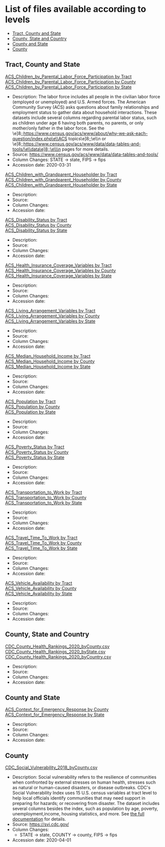 # List of files available according to levels

* [Tract, County and State](#tract-county-and-state)
* [County, State and Country](#county-state-and-country)
* [County and State](#county-and-state)
* [County](#county)


## Tract, County and State

[ACS_Children_by_Parental_Labor_Force_Participation by Tract](https://github.com/Big-Bio/COVID19byZip/tree/master/StaticData/tract_county_state/ACS_Children_by_Parental_Labor_Force_Participation_Variables_-_Centroids_byTract.csv)<br />
[ACS_Children_by_Parental_Labor_Force_Participation by County](https://github.com/Big-Bio/COVID19byZip/tree/master/StaticData/tract_county_state/ACS_Children_by_Parental_Labor_Force_Participation_Variables_-_Centroids_byCounty.csv)<br />
[ACS_Children_by_Parental_Labor_Force_Participation by State](https://github.com/Big-Bio/COVID19byZip/tree/master/StaticData/tract_county_state/ACS_Children_by_Parental_Labor_Force_Participation_Variables_-_Centroids_byState.csv)<br />
  * Description: The labor force includes all people in the civilian labor force (employed or unemployed) and U.S. Armed forces. The American Community Survey (ACS) asks questions about family relationships and employment status to gather data about household interactions. These datasets include several columns regarding parental labor status, such as children under age 6 having both parents, no parents, or only mother/only father in the labor force. See the \e]8;;https://www.census.gov/acs/www/about/why-we-ask-each-question/index.php\e\\ACS topics\e]8;;\e\\\n or \e]8;;https://www.census.gov/acs/www/data/data-tables-and-tools/\e\\data\e]8;;\e\\\n pages for more details.
  * Source: https://www.census.gov/acs/www/data/data-tables-and-tools/ 
  * Column Changes: STATE -> state, FIPS -> fips
  * Accession date: 2020-03-31

[ACS_Children_with_Grandparent_Householder by Tract](https://github.com/Big-Bio/COVID19byZip/tree/master/StaticData/tract_county_state/tract_county_state/ACS_Children_with_Grandparent_Householder_Variables_-_Centroids_byTract.csv)<br />
[ACS_Children_with_Grandparent_Householder by County](https://github.com/Big-Bio/COVID19byZip/tree/master/StaticData/tract_county_state/tract_county_state/ACS_Children_with_Grandparent_Householder_Variables_-_Centroids_byCounty.csv)<br />
[ACS_Children_with_Grandparent_Householder by State](https://github.com/Big-Bio/COVID19byZip/tree/master/StaticData/tract_county_state/tract_county_state/ACS_Children_with_Grandparent_Householder_Variables_-_Centroids_byState.csv)<br />
  * Description:
  * Source:
  * Column Changes:
  * Accession date:

[ACS_Disability_Status by Tract](https://github.com/Big-Bio/COVID19byZip/tree/master/StaticData/tract_county_state/tract_county_state/ACS_Disability_Status_Variables_Centroids_byTract.csv)<br />
[ACS_Disability_Status by County](https://github.com/Big-Bio/COVID19byZip/tree/master/StaticData/tract_county_state/tract_county_state/ACS_Disability_Status_Variables_Centroids_byCounty.csv)<br />
[ACS_Disability_Status by State](https://github.com/Big-Bio/COVID19byZip/tree/master/StaticData/tract_county_state/tract_county_state/ACS_Disability_Status_Variables_Centroids_byState.csv)<br />
  * Description:
  * Source:
  * Column Changes:
  * Accession date:

[ACS_Health_Insurance_Coverage_Variables by Tract](https://github.com/Big-Bio/COVID19byZip/tree/master/StaticData/tract_county_state/tract_county_state/ACS_Health_Insurance_Coverage_Variables_Centroids_byTract.csv)<br />
[ACS_Health_Insurance_Coverage_Variables by County](https://github.com/Big-Bio/COVID19byZip/tree/master/StaticData/tract_county_state/tract_county_state/ACS_Health_Insurance_Coverage_Variables_Centroids_byCounty.csv)<br />
[ACS_Health_Insurance_Coverage_Variables by State](https://github.com/Big-Bio/COVID19byZip/tree/master/StaticData/tract_county_state/tract_county_state/ACS_Health_Insurance_Coverage_Variables_Centroids_byState.csv)<br />
  * Description:
  * Source:
  * Column Changes:
  * Accession date:

[ACS_Living_Arrangement_Variables by Tract](https://github.com/Big-Bio/COVID19byZip/tree/master/StaticData/tract_county_state/tract_county_state/ACS_Living_Arrangement_Variables_Centroids_byTract.csv)<br />
[ACS_Living_Arrangement_Variables by County](https://github.com/Big-Bio/COVID19byZip/tree/master/StaticData/tract_county_state/tract_county_state/ACS_Living_Arrangement_Variables_Centroids_byCounty.csv)<br />
[ACS_Living_Arrangement_Variables by State](https://github.com/Big-Bio/COVID19byZip/tree/master/StaticData/tract_county_state/tract_county_state/ACS_Living_Arrangement_Variables_Centroids_byState.csv)<br />
  * Description:
  * Source:
  * Column Changes:
  * Accession date:

[ACS_Median_Household_Income by Tract](https://github.com/Big-Bio/COVID19byZip/tree/master/StaticData/tract_county_state/tract_county_state/ACS_Median_Household_Income_Variables_Centroids_byTract.csv)<br />
[ACS_Median_Household_Income by County](https://github.com/Big-Bio/COVID19byZip/tree/master/StaticData/tract_county_state/tract_county_state/ACS_Median_Household_Income_Variables_Centroids_byCounty.csv)<br />
[ACS_Median_Household_Income by State](https://github.com/Big-Bio/COVID19byZip/tree/master/StaticData/tract_county_state/tract_county_state/ACS_Median_Household_Income_Variables_Centroids_byState.csv)<br />
  * Description:
  * Source:
  * Column Changes:
  * Accession date:

[ACS_Population by Tract](https://github.com/Big-Bio/COVID19byZip/tree/master/StaticData/tract_county_state/tract_county_state/ACS_Population_Variables_Centroids_byTract.csv)<br />
[ACS_Population by County](https://github.com/Big-Bio/COVID19byZip/tree/master/StaticData/tract_county_state/tract_county_state/ACS_Population_Variables_Centroids_byCounty.csv)<br />
[ACS_Population by State](https://github.com/Big-Bio/COVID19byZip/tree/master/StaticData/tract_county_state/tract_county_state/ACS_Population_Variables_Centroids_byState.csv)<br />
  * Description:
  * Source:
  * Column Changes:
  * Accession date:

[ACS_Poverty_Status by Tract](https://github.com/Big-Bio/COVID19byZip/tree/master/StaticData/tract_county_state/tract_county_state/ACS_Poverty_Status_Variables_Centroids_byTract.csv)<br />
[ACS_Poverty_Status by County](https://github.com/Big-Bio/COVID19byZip/tree/master/StaticData/tract_county_state/tract_county_state/ACS_Poverty_Status_Variables_Centroids_byCounty.csv)<br />
[ACS_Poverty_Status by State](https://github.com/Big-Bio/COVID19byZip/tree/master/StaticData/tract_county_state/tract_county_state/ACS_Poverty_Status_Variables_Centroids_byState.csv)<br />
  * Description:
  * Source:
  * Column Changes:
  * Accession date:

[ACS_Transportation_to_Work by Tract](https://github.com/Big-Bio/COVID19byZip/tree/master/StaticData/tract_county_state/tract_county_state/ACS_Transportation_to_Work_Variables_Centroids_byTract.csv)<br />
[ACS_Transportation_to_Work by County](https://github.com/Big-Bio/COVID19byZip/tree/master/StaticData/tract_county_state/tract_county_state/ACS_Transportation_to_Work_Variables_Centroids_byCounty.csv)<br />
[ACS_Transportation_to_Work by State](https://github.com/Big-Bio/COVID19byZip/tree/master/StaticData/tract_county_state/tract_county_state/ACS_Transportation_to_Work_Variables_Centroids_byState.csv)<br />
  * Description:
  * Source:
  * Column Changes:
  * Accession date:

[ACS_Travel_Time_To_Work by Tract](https://github.com/Big-Bio/COVID19byZip/tree/master/StaticData/tract_county_state/tract_county_state/ACS_Travel_Time_To_Work_Variables_Centroids_byTract.csv)<br />
[ACS_Travel_Time_To_Work by County](https://github.com/Big-Bio/COVID19byZip/tree/master/StaticData/tract_county_state/tract_county_state/ACS_Travel_Time_To_Work_Variables_Centroids_byCounty.csv)<br />
[ACS_Travel_Time_To_Work by State](https://github.com/Big-Bio/COVID19byZip/tree/master/StaticData/tract_county_state/tract_county_state/ACS_Travel_Time_To_Work_Variables_Centroids_byState.csv)<br />
  * Description:
  * Source:
  * Column Changes:
  * Accession date:

[ACS_Vehicle_Availability by Tract](https://github.com/Big-Bio/COVID19byZip/tree/master/StaticData/tract_county_state/tract_county_state/ACS_Vehicle_Availability_Variables_Centroids_byTract.csv)<br />
[ACS_Vehicle_Availability by County](https://github.com/Big-Bio/COVID19byZip/tree/master/StaticData/tract_county_state/tract_county_state/ACS_Vehicle_Availability_Variables_Centroids_byCounty.csv)<br />
[ACS_Vehicle_Availability by State](https://github.com/Big-Bio/COVID19byZip/tree/master/StaticData/tract_county_state/tract_county_state/ACS_Vehicle_Availability_Variables_Centroids_byState.csv)<br />
  * Description:
  * Source:
  * Column Changes:
  * Accession date:

## County, State and Country

[CDC_County_Health_Rankings_2020_byCounty.csv](https://github.com/Big-Bio/COVID19byZip/tree/master/StaticData/CDC_County_Health_Rankings_2020_byCountry.csv)<br />
[CDC_County_Health_Rankings_2020_byState.csv](https://github.com/Big-Bio/COVID19byZip/tree/master/StaticData/CDC_County_Health_Rankings_2020_byCounty.csv)<br />
[CDC_County_Health_Rankings_2020_byCountry.csv](https://github.com/Big-Bio/COVID19byZip/tree/master/StaticData/CDC_County_Health_Rankings_2020_byCounty.csv)<br />
  * Description:
  * Source:
  * Column Changes:
  * Accession date:


## County and State

[ACS_Context_for_Emergency_Response by County](https://github.com/Big-Bio/COVID19byZip/tree/master/StaticData/county_state/ACS_Context_for_Emergency_Response_-_Centroids_byCounty.csv)<br />
[ACS_Context_for_Emergency_Response by State](https://github.com/Big-Bio/COVID19byZip/tree/master/StaticData/county_state/ACS_Context_for_Emergency_Response_-_Centroids_byState.csv)<br />
  * Description:
  * Source:
  * Column Changes:
  * Accession date:


## County

[CDC_Social_Vulnerability_2018_byCounty.csv](https://github.com/Big-Bio/COVID19byZip/blob/master/StaticData/county_state/CDC_Social_Vulnerability_2018_byCounty.csv)<br />
  *  Description: Social vulnerability refers to the resilience of communities when confronted by external stresses on human health, stresses such as natural or human-caused disasters, or disease outbreaks. CDC's Social Vulnerability Index uses 15 U.S. census variables at tract level to help local officials identify communities that may need support in preparing for hazards; or recovering from disaster. The dataset includes several columns besides the index, such as population by age, poverty, unemployment,income, housing statistics, and more. See [the full documentation](https://svi.cdc.gov/Documents/Data/2018_SVI_Data/SVI2018Documentation.pdf) for details.
  * Source: https://svi.cdc.gov/
  * Column Changes:
    * STATE -> state, COUNTY -> county, FIPS -> fips
  * Accession date: 2020-04-01

